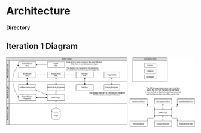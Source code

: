 # Architecture

**Directory**

## Iteration 1 Diagram

![architecture](Architecture-Iteration2.jpg)
